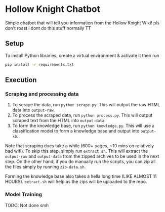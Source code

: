 # Hollow Knight Chatbot

Simple chatbot that will tell you information from the Hollow Knight Wiki! pls don't roast i dont do this stuff normally TT

## Setup

To install Python libraries, create a virtual environment & activate it then run

```bash
pip install -r requirements.txt
```

## Execution

### Scraping and processing data

1. To scrape the data, run `python scrape.py`. This will output the raw HTML data into `output-raw`.
2. To process the scraped data, run `python process.py`. This will output scraped text from the HTML into `output-data`.
3. To form the knowledge base, run `python knowledge.py`. This will use a classification model to form a knowledge base and output into `output-kb`.

Note that scraping does take a while (600+ pages, ~10 mins on relatively bad wifi). To skip this step, simply run `extract.sh`. This will extract the `output-raw` and `output-data` from the zipped archives to be used in the next step. On the other hand, if you do manually run the scripts, you can zip all the files simply by running `zip-data.sh`.

Forming the knowledge base also takes a hella long time (LIKE ALMOST 11 HOURS). `extract.sh` will help as the zips will be uploaded to the repo.

### Model Training

TODO: Not done smh